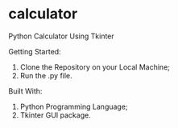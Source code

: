 # calculator
Python Calculator Using Tkinter

Getting Started:
1. Clone the Repository on your Local Machine;
2. Run the .py file.

Built With:
1. Python Programming Language;
2. Tkinter GUI package.
